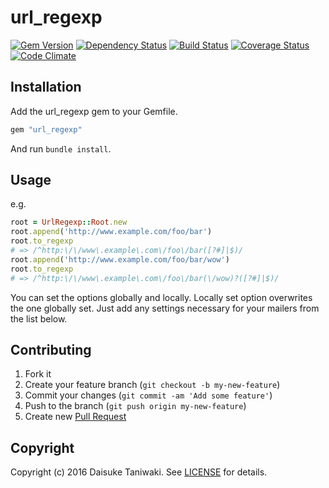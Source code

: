 # url_regexp

[![Gem Version][gem-image]][gem-link]
[![Dependency Status][deps-image]][deps-link]
[![Build Status][build-image]][build-link]
[![Coverage Status][cov-image]][cov-link]
[![Code Climate][gpa-image]][gpa-link]

## Installation

Add the url_regexp gem to your Gemfile.

```ruby
gem "url_regexp"
```

And run `bundle install`.

## Usage

e.g.

```ruby
root = UrlRegexp::Root.new
root.append('http://www.example.com/foo/bar')
root.to_regexp
# => /^http:\/\/www\.example\.com\/foo\/bar([?#]|$)/
root.append('http://www.example.com/foo/bar/wow')
root.to_regexp
# => /^http:\/\/www\.example\.com\/foo\/bar(\/wow)?([?#]|$)/
```

You can set the options globally and locally. Locally set option overwrites the one globally set. Just add any settings necessary for your mailers from the list below.

## Contributing

1. Fork it
2. Create your feature branch (`git checkout -b my-new-feature`)
3. Commit your changes (`git commit -am 'Add some feature'`)
4. Push to the branch (`git push origin my-new-feature`)
5. Create new [Pull Request](../../pull/new/master)

## Copyright

Copyright (c) 2016 Daisuke Taniwaki. See [LICENSE](LICENSE) for details.



[gem-image]:   https://badge.fury.io/rb/url_regexp.svg
[gem-link]:    http://badge.fury.io/rb/url_regexp
[build-image]: https://secure.travis-ci.org/dtaniwaki/url_regexp.svg?branch=master
[build-link]:  http://travis-ci.org/dtaniwaki/url_regexp?branch=master
[deps-image]:  https://gemnasium.com/dtaniwaki/url_regexp.svg?branch=master
[deps-link]:   https://gemnasium.com/dtaniwaki/url_regexp?branch=master
[cov-image]:   https://coveralls.io/repos/github/dtaniwaki/url_regexp/badge.svg?branch=master
[cov-link]:    https://coveralls.io/github/dtaniwaki/url_regexp?branch=master
[gpa-image]:   https://codeclimate.com/github/dtaniwaki/url_regexp.svg?branch=master
[gpa-link]:    https://codeclimate.com/github/dtaniwaki/url_regexp?branch=master

